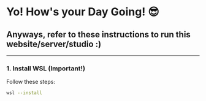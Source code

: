 # Yo! How's your Day Going! 😎

## Anyways, refer to these instructions to run this website/server/studio :)

---

### 1. Install WSL (Important!)

Follow these steps:

```bash
wsl --install
